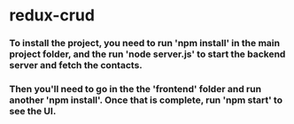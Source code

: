 # redux-crud

### To install the project, you need to run 'npm install' in the main project folder, and the run 'node server.js' to start the backend server and fetch the contacts.


### Then you'll need to go in the the 'frontend' folder and run another 'npm install'. Once that is complete, run 'npm start' to see the UI.
